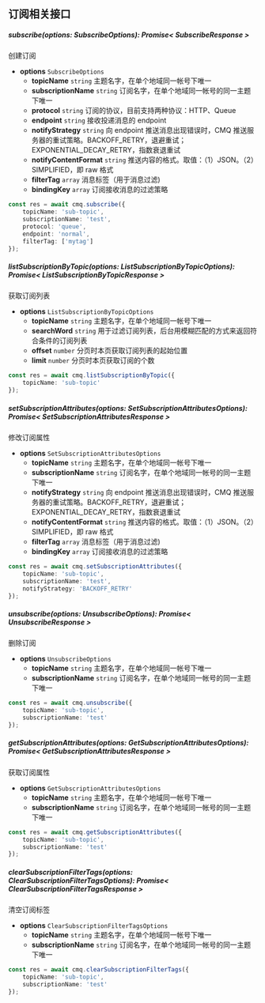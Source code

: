 ## 订阅相关接口

##### subscribe(options: SubscribeOptions): Promise< SubscribeResponse >

创建订阅

- **options** `SubscribeOptions`
  - **topicName** `string` 主题名字，在单个地域同一帐号下唯一
  - **subscriptionName** `string` 订阅名字，在单个地域同一帐号的同一主题下唯一
  - **protocol** `string` 订阅的协议，目前支持两种协议：HTTP、Queue
  - **endpoint** `string` 接收投递消息的 endpoint
  - **notifyStrategy** `string` 向 endpoint 推送消息出现错误时，CMQ 推送服务器的重试策略。BACKOFF_RETRY，退避重试；EXPONENTIAL_DECAY_RETRY，指数衰退重试
  - **notifyContentFormat** `string` 推送内容的格式。取值：（1）JSON。（2）SIMPLIFIED，即 raw 格式
  - **filterTag** `array` 消息标签（用于消息过滤)
  - **bindingKey** `array` 订阅接收消息的过滤策略

```typescript
const res = await cmq.subscribe({
    topicName: 'sub-topic',
    subscriptionName: 'test',
    protocol: 'queue',
    endpoint: 'normal',
    filterTag: ['mytag']
});
```

##### listSubscriptionByTopic(options: ListSubscriptionByTopicOptions): Promise< ListSubscriptionByTopicResponse >

获取订阅列表

- **options** `ListSubscriptionByTopicOptions`
  - **topicName** `string` 主题名字，在单个地域同一帐号下唯一
  - **searchWord** `string` 用于过滤订阅列表，后台用模糊匹配的方式来返回符合条件的订阅列表
  - **offset** `number` 分页时本页获取订阅列表的起始位置
  - **limit** `number` 分页时本页获取订阅的个数

```typescript
const res = await cmq.listSubscriptionByTopic({
    topicName: 'sub-topic'
});
```

##### setSubscriptionAttributes(options: SetSubscriptionAttributesOptions): Promise< SetSubscriptionAttributesResponse >

修改订阅属性

- **options** `SetSubscriptionAttributesOptions`
  - **topicName** `string` 主题名字，在单个地域同一帐号下唯一
  - **subscriptionName** `string` 订阅名字，在单个地域同一帐号的同一主题下唯一
  - **notifyStrategy** `string` 向 endpoint 推送消息出现错误时，CMQ 推送服务器的重试策略。BACKOFF_RETRY，退避重试；EXPONENTIAL_DECAY_RETRY，指数衰退重试
  - **notifyContentFormat** `string` 推送内容的格式。取值：（1）JSON。（2）SIMPLIFIED，即 raw 格式
  - **filterTag** `array` 消息标签（用于消息过滤)
  - **bindingKey** `array` 订阅接收消息的过滤策略

```typescript
const res = await cmq.setSubscriptionAttributes({
    topicName: 'sub-topic',
    subscriptionName: 'test',
    notifyStrategy: 'BACKOFF_RETRY'
});
```

##### unsubscribe(options: UnsubscribeOptions): Promise< UnsubscribeResponse >

删除订阅

- **options** `UnsubscribeOptions`
  - **topicName** `string` 主题名字，在单个地域同一帐号下唯一
  - **subscriptionName** `string` 订阅名字，在单个地域同一帐号的同一主题下唯一

```typescript
const res = await cmq.unsubscribe({
    topicName: 'sub-topic',
    subscriptionName: 'test'
});
```

##### getSubscriptionAttributes(options: GetSubscriptionAttributesOptions): Promise< GetSubscriptionAttributesResponse >

获取订阅属性

- **options** `GetSubscriptionAttributesOptions`
  - **topicName** `string` 主题名字，在单个地域同一帐号下唯一
  - **subscriptionName** `string` 订阅名字，在单个地域同一帐号的同一主题下唯一

```typescript
const res = await cmq.getSubscriptionAttributes({
    topicName: 'sub-topic',
    subscriptionName: 'test'
});
```

##### clearSubscriptionFilterTags(options: ClearSubscriptionFilterTagsOptions): Promise< ClearSubscriptionFilterTagsResponse >

清空订阅标签

- **options** `ClearSubscriptionFilterTagsOptions`
  - **topicName** `string` 主题名字，在单个地域同一帐号下唯一
  - **subscriptionName** `string` 订阅名字，在单个地域同一帐号的同一主题下唯一

```typescript
const res = await cmq.clearSubscriptionFilterTags({
    topicName: 'sub-topic',
    subscriptionName: 'test'
});
```


